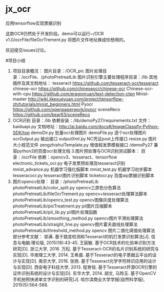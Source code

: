 # jx_ocr
应用tensorflow实现票据识别

这款OCR仍然处于开发阶段。demo可以运行~/OCR v1.0/ocrFile/fileOcrTrement.py 将图片文件地址换成你想用的。

欢迎提交issues讨论。

#项目小结
1.	项目目录概况： 
图片目录：/OCR_pic
图片处理目录：/ocrFile、/photoPretreatLib
图片识别引擎主要处理程序目录：/lib
其他插件及其文档地址：
tesseract  https://github.com/tesseract-ocr/tesseract
chinese-ocr  https://github.com/chineseocr/chinese-ocr
Chinese-ocr-with-cpu  https://github.com/eragonruan/text-detection-ctpn
Mnist-master http://wiki.jikexueyuan.com/project/tensorflow-zh/tutorials/mnist_beginners.html
Pyocr  https://github.com/openpaperwork/pyocr
sceneReco  https://github.com/bear63/sceneReco
2. OCR识别
	目录：/lib
	依赖安装：/lib/demoPy27/requirements.txt
	文件：
baiduapi.py  文档地址：http://ai.baidu.com/docs#/ImageClassify-Python-SDK/top
demoDir.py  批量ocr处理图片
demoFile.py  逐个ocr处理图片
ocrOutput.py  输出接口
outputXml.py  NC凭证post上传接口
resize.py  图片大小规范文件
zengzhishuiTemplate.py  增值税发票模板接口
/demoPy27  兼容python2的百度ocr处理文档
3.图片预处理与OCR识别测试脚本：
目录：/ocrFile
依赖：opencv3、tesseract、tensorflow
electronic_tickets_ocr.py  电子发票预处理及tesseract识别
mnist_advance.py  机器学习强化版脚本
mnist_test.py  机器学习初步脚本
tesseracocr.py  tesseract图片识别脚本
ticketocr.py  百度aip票据识别脚本
4. 图片opencv处理：
目录：/photoPretreatLib
photoPretreatLib/color_split.py  opencv三原色分色算法
photoPretreatLib/fileOcrTrement.py  opencv+tesseract处理算法脚本
photoPretreatLib/opencv_test.py  opencv图像灰度处理算法
photoPretreatLib/picTreatment.py  pil图片压缩脚本
photoPretreatLib/pil_lib.py  pil图片处理函数
photoPretreatLib/smoothing_method.py  opencv图片平滑处理算法
photoPretreatLib/straight_line.py  opencv图片霍夫直线处理算法
photoPretreatLib/threshold_method.py  opencv 图片二值化阈值处理算法
部分参考文献：
邬满. 基于跳变检测和Tesseract的机打发票识别算法[J]. 信息与电脑:理论版, 2015(18):43-45.
王宸敏. 基于OCR技术的化验单识别方法研究[D]. 浙江大学, 2016.
万松. 基于Tesseract-OCR的名片识别系统的研究与实现[D]. 华南理工大学, 2014.
王希晨. 基于Tesseract的电子票据云平台的设计与实现[D]. 南京大学, 2016.
张扬. 基于Tesseract光学字符辨识应用的设计与实现[D]. 西安电子科技大学, 2013.
程育恒. 基于Tesseract开源OCR引擎的证件识别系统的设计与实现[D]. 东华大学, 2014.
胡文, 马玲玉. 基于OpenCV手机拍照快递单文字识别的研究[J]. 哈尔滨商业大学学报(自然科学版), 2015(5):564-568.

